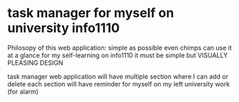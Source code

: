 # task manager for myself on university info1110

Philosopy of this web application:
simple as possible even chimps can use it at a glance
for my self-learning on info1110
it must be simple but VISUALLY PLEASING DESIGN

task manager web application will have multiple section where I can add or delete
each section will have reminder for myself on my left university work (for alarm)


